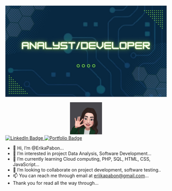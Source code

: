 [![MasterHead](https://raw.githubusercontent.com/ErikaPabon/ErikaPabon/main/AnalystDeveloper.jpg)](https://github.com/ErikaPabon)

<div id="header" align="center">
  <img src="https://raw.githubusercontent.com/ErikaPabon/ErikaPabon/main/Hithere.jpg" width="100"/>
</div>
<div id="badges">
  <a href="https://www.linkedin.com/in/erikaapabontriana/">
    <img src="https://img.shields.io/badge/LinkedIn-blue?style=for-the-badge&logo=linkedin&logoColor=white" alt="LinkedIn Badge"/>
  </a>
  <a href="https://erikapabon.github.io/">
    <img src="https://img.shields.io/badge/Portfolio-Here!-brightgreen&logoColor=white?style=for-the-badge" alt="Portfolio Badge"/>
  </a>
</div>

- 👋 Hi, I’m @ErikaPabon...
- 👀 I’m interested in project Data Analysis, Software Development...
- 🌱 I’m currently learning Cloud computing, PHP, SQL, HTML, CSS, JavaScript...
- 💞️ I’m looking to collaborate on project development, software testing..
- 📫 You can reach me through email at eriikapabon@gmail.com...
- Thank you for read all the way through...

